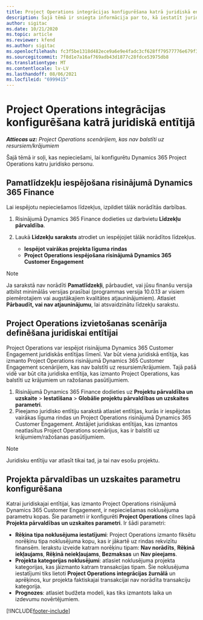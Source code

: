 ```yaml
---
title: Project Operations integrācijas konfigurēšana katrā juridiskā entītijā
description: Šajā tēmā ir sniegta informācija par to, kā iestatīt juridisku entītiju integrāciju programmā Project Operations.
author: sigitac
ms.date: 10/21/2020
ms.topic: article
ms.reviewer: kfend
ms.author: sigitac
ms.openlocfilehash: fc3f5be1318d482ece9a6e9e4fadc3cf628ff79577776e679f32cef7c0b2fc8f
ms.sourcegitcommit: 7f8d1e7a16af769adb43d1877c28fdce53975db8
ms.translationtype: MT
ms.contentlocale: lv-LV
ms.lasthandoff: 08/06/2021
ms.locfileid: "6999415"
---
```

# <a name="configure-project-operations-integration-per-legal-entity"></a>Project Operations integrācijas konfigurēšana katrā juridiskā entītijā 

_**Attiecas uz:** Project Operations scenārijiem, kas nav balstīti uz resursiem/krājumiem_

Šajā tēmā ir soļi, kas nepieciešami, lai konfigurētu Dynamics 365 Project Operations katru juridisko personu.

## <a name="enable-feature-keys-in-dynamics-365-finance"></a>Pamatlīdzekļu iespējošana risinājumā Dynamics 365 Finance

Lai iespējotu nepieciešamos līdzekļus, izpildiet tālāk norādītās darbības.

1. Risinājumā Dynamics 365 Finance dodieties uz darbvietu **Līdzekļu pārvaldība**.
2. Laukā **Līdzekļu saraksts** atrodiet un iespējojiet tālāk norādītos līdzekļus.
  
    - **Iespējot vairākas projekta līguma rindas**
    - **Project Operations iespējošana risinājumā Dynamics 365 Customer Engagement**

> [!NOTE]
> Ja sarakstā nav norādīti **Pamatlīdzekļi**, pārbaudiet, vai jūsu finanšu versija atbilst minimālās versijas prasībai (programmas versija 10.0.13 ar visiem piemērotajiem vai augstākajiem kvalitātes atjauninājumiem). Atlasiet **Pārbaudīt, vai nav atjauninājumu**, lai atsvaidzinātu līdzekļu sarakstu.

## <a name="define-the-project-operations-deployment-scenario-for-a-legal-entity"></a>Project Operations izvietošanas scenārija definēšana juridiskai entītijai

Project Operations var iespējot risinājuma Dynamics 365 Customer Engagement juridiskās entītijas līmenī. Var būt viena juridiskā entītija, kas izmanto Project Operations risinājumā Dynamics 365 Customer Engagement scenārijiem, kas nav balstīti uz resursiem/krājumiem. Tajā pašā vidē var būt cita juridiska entītija, kas izmanto Project Operations, kas balstīti uz krājumiem un ražošanas pasūtījumiem.

1. Risinājumā Dynamics 365 Finance dodieties uz **Projektu pārvaldība un uzskaite** > **Iestatīšana** > **Globālie projektu pārvaldības un uzskaites parametri**.
2. Pieejamo juridisko entītiju sarakstā atlasiet entītijas, kurās ir iespējotas vairākas līguma rindas un Project Operations risinājumā Dynamics 365 Customer Engagement. Atstājiet juridiskas entītijas, kas izmantos neatlasītus Project Operations scenārijus, kas ir balstīti uz krājumiem/ražošanas pasūtījumiem.

> [!NOTE]
> Juridisku entītiju var atlasīt tikai tad, ja tai nav esošu projektu.

## <a name="configure-project-management-and-accounting-parameters"></a>Projekta pārvaldības un uzskaites parametru konfigurēšana

Katrai juridiskajai entītijai, kas izmanto Project Operations risinājumā Dynamics 365 Customer Engagement, ir nepieciešamas noklusējuma parametru kopas. Šie parametri ir konfigurēti **Project Operations** cilnes lapā **Projekta pārvaldības un uzskaites parametri**. Ir šādi parametri:

  - **Rēķina tipa noklusējuma iestatījumi**: Project Operations izmanto fiksētu norēķinu tipa noklusējuma kopu, kas ir jākartē uz rindas rekvizītu finansēm. Ierakstu izveide katram norēķinu tipam: **Nav norādīts**, **Rēķinā iekļaujams**, **Rēķinā neiekļaujams**, **Bezmaksas** un **Nav pieejams**.
  - **Projekta kategorijas noklusējumi**: atlasiet noklusējuma projekta kategorijas, kas jāizmanto katram transakcijas tipam. Šie noklusējuma iestatījumi tiks lietoti **Project Operations integrācijas žurnālā** un aprēķinos, kur projekta faktiskajai transakcijai nav norādīta transakciju kategorija.
  - **Prognozes**: atlasiet budžeta modeli, kas tiks izmantots laika un izdevumu novērtējumiem.


[!INCLUDE[footer-include](../includes/footer-banner.md)]